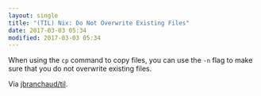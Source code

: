 ```yaml
---
layout: single
title: "(TIL) Nix: Do Not Overwrite Existing Files"
date: 2017-03-03 05:34
modified: 2017-03-03 05:34
---
```


When using the `cp` command to copy files, you can use the `-n` flag to make
sure that you do not overwrite existing files.

Via [jbranchaud/til](https://github.com/jbranchaud/til).
